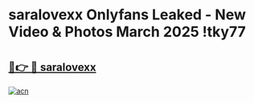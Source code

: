 # saralovexx Onlyfans Leaked - New Video & Photos March 2025 !tky77

# <h2><a href="https://3eyr5z.iuczelnia.edu.pl?title=saralovexx&ref=tky77">🔗👉 🔴 saralovexx</a></h2>

[![acn](https://github.com/user-attachments/assets/0f9c940e-d8b0-45ae-aac7-cd30a18b3e1c)](https://3eyr5z.iuczelnia.edu.pl?title=saralovexx&ref=tky77)

